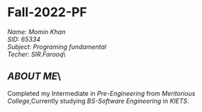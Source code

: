 # Fall-2022-PF
*Name: Momin Khan*\
*SID: 65334*\
*Subject: Programing fundamental*\
*Techer: SIR.Farooq*\

## *ABOUT ME*\
Completed my Intermediate in *Pre-Engineering* from *Meritorious College*,Currently studying *BS-Software Engineering* in *KIETS*.

